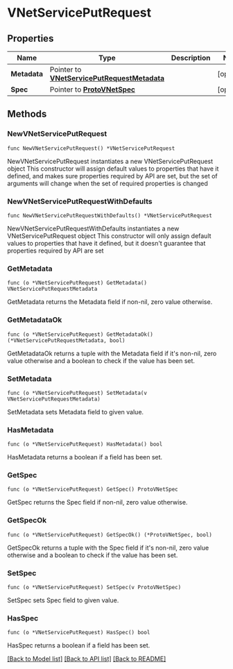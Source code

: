 # VNetServicePutRequest

## Properties

Name | Type | Description | Notes
------------ | ------------- | ------------- | -------------
**Metadata** | Pointer to [**VNetServicePutRequestMetadata**](VNetServicePutRequestMetadata.md) |  | [optional] 
**Spec** | Pointer to [**ProtoVNetSpec**](ProtoVNetSpec.md) |  | [optional] 

## Methods

### NewVNetServicePutRequest

`func NewVNetServicePutRequest() *VNetServicePutRequest`

NewVNetServicePutRequest instantiates a new VNetServicePutRequest object
This constructor will assign default values to properties that have it defined,
and makes sure properties required by API are set, but the set of arguments
will change when the set of required properties is changed

### NewVNetServicePutRequestWithDefaults

`func NewVNetServicePutRequestWithDefaults() *VNetServicePutRequest`

NewVNetServicePutRequestWithDefaults instantiates a new VNetServicePutRequest object
This constructor will only assign default values to properties that have it defined,
but it doesn't guarantee that properties required by API are set

### GetMetadata

`func (o *VNetServicePutRequest) GetMetadata() VNetServicePutRequestMetadata`

GetMetadata returns the Metadata field if non-nil, zero value otherwise.

### GetMetadataOk

`func (o *VNetServicePutRequest) GetMetadataOk() (*VNetServicePutRequestMetadata, bool)`

GetMetadataOk returns a tuple with the Metadata field if it's non-nil, zero value otherwise
and a boolean to check if the value has been set.

### SetMetadata

`func (o *VNetServicePutRequest) SetMetadata(v VNetServicePutRequestMetadata)`

SetMetadata sets Metadata field to given value.

### HasMetadata

`func (o *VNetServicePutRequest) HasMetadata() bool`

HasMetadata returns a boolean if a field has been set.

### GetSpec

`func (o *VNetServicePutRequest) GetSpec() ProtoVNetSpec`

GetSpec returns the Spec field if non-nil, zero value otherwise.

### GetSpecOk

`func (o *VNetServicePutRequest) GetSpecOk() (*ProtoVNetSpec, bool)`

GetSpecOk returns a tuple with the Spec field if it's non-nil, zero value otherwise
and a boolean to check if the value has been set.

### SetSpec

`func (o *VNetServicePutRequest) SetSpec(v ProtoVNetSpec)`

SetSpec sets Spec field to given value.

### HasSpec

`func (o *VNetServicePutRequest) HasSpec() bool`

HasSpec returns a boolean if a field has been set.


[[Back to Model list]](../README.md#documentation-for-models) [[Back to API list]](../README.md#documentation-for-api-endpoints) [[Back to README]](../README.md)


